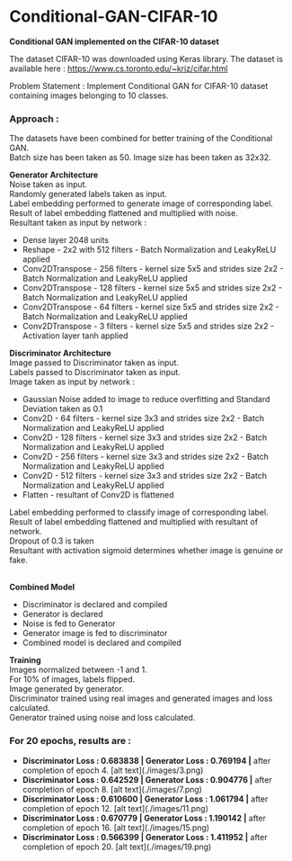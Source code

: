# Conditional-GAN-CIFAR-10

<b>Conditional GAN implemented on the CIFAR-10 dataset</b>

The dataset CIFAR-10 was downloaded using Keras library.
The dataset is available here : https://www.cs.toronto.edu/~kriz/cifar.html

Problem Statement : Implement Conditional GAN for CIFAR-10 dataset containing images belonging to 10 classes.

<b><h3>Approach :</h3></b>

The datasets have been combined for better training of the Conditional GAN.
<br>Batch size has been taken as 50. Image size has been taken as 32x32.

<b>Generator Architecture</b>
<br>Noise taken as input.
<br>Randomly generated labels taken as input.
<br>Label embedding performed to generate image of corresponding label.
<br>Result of label embedding flattened and multiplied with noise.
<br>Resultant taken as input by network :
<ul>
<li>Dense layer 2048 units</li>
<li>Reshape - 2x2 with 512 filters - Batch Normalization and LeakyReLU applied</li>
<li>Conv2DTranspose - 256 filters - kernel size 5x5 and strides size 2x2 - Batch Normalization and LeakyReLU applied</li>
<li>Conv2DTranspose - 128 filters - kernel size 5x5 and strides size 2x2 - Batch Normalization and LeakyReLU applied</li>
<li>Conv2DTranspose - 64 filters - kernel size 5x5 and strides size 2x2 - Batch Normalization and LeakyReLU applied</li>
<li>Conv2DTranspose - 3 filters - kernel size 5x5 and strides size 2x2 - Activation layer tanh applied</li>
</ul>

<b>Discriminator Architecture</b>
<br>Image passed to Discriminator taken as input.
<br>Labels passed to Discriminator taken as input.
<br>Image taken as input by network :
<ul>
<li>Gaussian Noise added to image to reduce overfitting and Standard Deviation taken as 0.1</li>
<li>Conv2D - 64 filters - kernel size 3x3 and strides size 2x2 - Batch Normalization and LeakyReLU applied</li>
<li>Conv2D - 128 filters - kernel size 3x3 and strides size 2x2 - Batch Normalization and LeakyReLU applied</li>
<li>Conv2D - 256 filters - kernel size 3x3 and strides size 2x2 - Batch Normalization and LeakyReLU applied</li>
<li>Conv2D - 512 filters - kernel size 3x3 and strides size 2x2 - Batch Normalization and LeakyReLU applied</li>
<li>Flatten - resultant of Conv2D is flattened
</ul>
Label embedding performed to classify image of corresponding label.
<br>Result of label embedding flattened and multiplied with resultant of network.
<br>Dropout of 0.3 is taken
<br>Resultant with activation sigmoid determines whether image is genuine or fake.

<br><b>Combined Model</b>
<ul>
<li>Discriminator is declared and compiled</li>
<li>Generator is declared</li>
<li>Noise is fed to Generator</li>
<li>Generator image is fed to discriminator</li>
<li>Combined model is declared and compiled</li>
</ul>

<b>Training</b>
<br>Images normalized between -1 and 1.
<br>For 10% of images, labels flipped.
<br>Image generated by generator.
<br>Discriminator trained using real images and generated images and loss calculated.
<br>Generator trained using noise and loss calculated.
  
<b><h3>For 20 epochs, results are :</h3></b>
<ul>
<li><b>Discriminator Loss : 0.683838 | Generator Loss : 0.769194 |</b> after completion of epoch 4.
[alt text](./images/3.png)
<li><b>Discriminator Loss : 0.642529 | Generator Loss : 0.904776 |</b> after completion of epoch 8.
[alt text](./images/7.png)
<li><b>Discriminator Loss : 0.610600 | Generator Loss : 1.061794 |</b> after completion of epoch 12.
[alt text](./images/11.png)
<li><b>Discriminator Loss : 0.670779 | Generator Loss : 1.190142 |</b> after completion of epoch 16.
[alt text](./images/15.png)
<li><b>Discriminator Loss : 0.566399 | Generator Loss : 1.411952 |</b> after completion of epoch 20.
[alt text](./images/19.png)
</ul>
